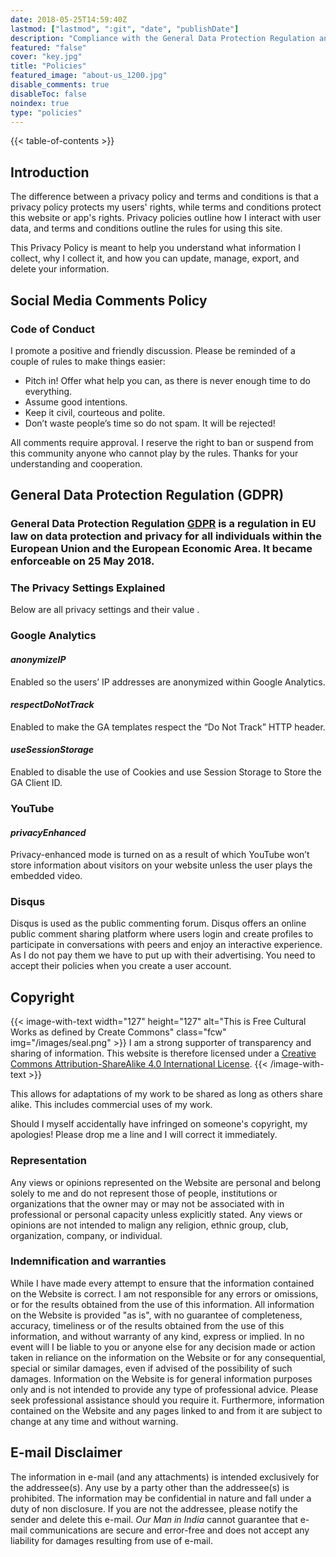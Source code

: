 ```yaml
---
date: 2018-05-25T14:59:40Z
lastmod: ["lastmod", ":git", "date", "publishDate"]
description: "Compliance with the General Data Protection Regulation and other policies"
featured: "false"
cover: "key.jpg"
title: "Policies"
featured_image: "about-us_1200.jpg"
disable_comments: true
disableToc: false
noindex: true
type: "policies"
---
```


{{< table-of-contents >}}

## Introduction
The difference between a privacy policy and terms and conditions is that a privacy policy protects my users' rights, while terms and conditions protect this website or app's rights. Privacy policies outline how I interact with user data, and terms and conditions outline the rules for using this site.

This Privacy Policy is meant to help you understand what information I collect, why I collect it, and how you can update, manage, export, and delete your information.


## Social Media Comments Policy

### Code of Conduct

I promote a positive and friendly discussion. Please be reminded of a couple of rules to make things easier:

* Pitch in!  Offer what help you can, as there is never enough time to do everything. 
* Assume good intentions. 
* Keep it civil, courteous and polite. 
* Don’t waste people’s time so do not spam. It will be rejected!

All comments require approval. I reserve the right to ban or suspend from this community anyone who cannot play by the rules. Thanks for your understanding and cooperation.


## General Data Protection Regulation (GDPR)

### General Data Protection Regulation [GDPR](https://en.wikipedia.org/wiki/General_Data_Protection_Regulation "GDPR") is a regulation in EU law on data protection and privacy for all individuals within the European Union and the European Economic Area. It became enforceable on 25 May 2018.


### The Privacy Settings Explained
Below are all privacy settings and their value . 

### Google Analytics

#### _anonymizeIP_
Enabled so the users’ IP addresses are anonymized within Google Analytics.

#### _respectDoNotTrack_
Enabled to make the GA templates respect the “Do Not Track” HTTP header.

#### _useSessionStorage_
Enabled to disable the use of Cookies and use Session Storage to Store the GA Client ID.

### YouTube

#### _privacyEnhanced_
Privacy-enhanced mode is turned on as a result of which YouTube won’t store information about visitors on your website unless the user plays the embedded video.

### Disqus
Disqus is used as the public commenting forum. Disqus offers an online public comment sharing platform where users login and create profiles to participate in conversations with peers and enjoy an interactive experience. As I do not pay them we have to put up with their advertising. You need to accept their policies when you create a user account. 


## Copyright

{{< image-with-text width="127" height="127" alt="This is Free Cultural Works as defined by Create Commons" class="fcw" img="/images/seal.png" >}}
I am a strong supporter of transparency and sharing of information. This website is therefore licensed under a <a rel="license" href="http://creativecommons.org/licenses/by-sa/4.0/">Creative Commons Attribution-ShareAlike 4.0 International License</a>.
{{< /image-with-text >}}

This allows for adaptations of my work to be shared as long as others share alike. This includes commercial uses of my work.  

Should I myself accidentally have infringed on someone's copyright, my apologies! Please drop me a line and I will correct it immediately.


### Representation

Any views or opinions represented on the Website are personal and belong solely to me and do not represent those of people, institutions or organizations that the owner may or may not be associated with in professional or personal capacity unless explicitly stated. Any views or opinions are not intended to malign any religion, ethnic group, club, organization, company, or individual.

### Indemnification and warranties

While I have made every attempt to ensure that the information contained on the Website is correct. I am not responsible for any errors or omissions, or for the results obtained from the use of this information. All information on the Website is provided "as is", with no guarantee of completeness, accuracy, timeliness or of the results obtained from the use of this information, and without warranty of any kind, express or implied. In no event will I be liable to you or anyone else for any decision made or action taken in reliance on the information on the Website or for any consequential, special or similar damages, even if advised of the possibility of such damages. Information on the Website is for general information purposes only and is not intended to provide any type of professional advice. Please seek professional assistance should you require it. Furthermore, information contained on the Website and any pages linked to and from it are subject to change at any time and without warning.


## E-mail Disclaimer

The information in e-mail (and any attachments) is intended exclusively for the addressee(s). Any use by a party other than the addressee(s) is prohibited. The information may be confidential in nature and fall under a duty of non disclosure. If you are not the addressee, please notify the sender and delete this e-mail. *Our Man in India* cannot guarantee that e-mail communications are secure and error-free and does not accept any liability for damages resulting from use of e-mail.
